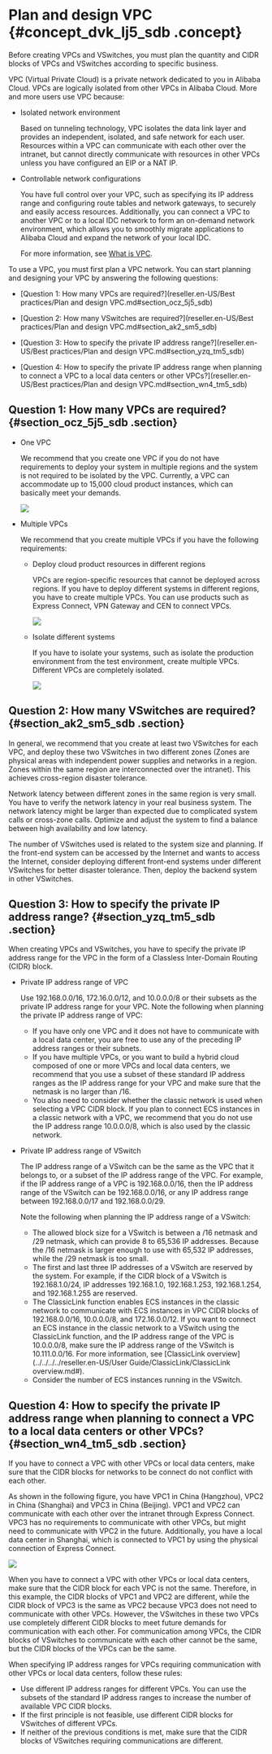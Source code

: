 # Plan and design VPC {#concept_dvk_lj5_sdb .concept}

Before creating VPCs and VSwitches, you must plan the quantity and CIDR blocks of VPCs and VSwitches according to specific business.

VPC \(Virtual Private Cloud\) is a private network dedicated to you in Alibaba Cloud. VPCs are logically isolated from other VPCs in Alibaba Cloud. More and more users use VPC because:

-   Isolated network environment

    Based on tunneling technology, VPC isolates the data link layer and provides an independent, isolated, and safe network for each user. Resources within a VPC can communicate with each other over the intranet, but cannot directly communicate with resources in other VPCs unless you have configured an EIP or a NAT IP.

-   Controllable network configurations

    You have full control over your VPC, such as specifying its IP address range and configuring route tables and network gateways, to securely and easily access resources. Additionally, you can connect a VPC to another VPC or to a local IDC network to form an on-demand network environment, which allows you to smoothly migrate applications to Alibaba Cloud and expand the network of your local IDC.

    For more information, see [What is VPC](https://www.aliyun.com/product/vpc?spm=5176.8142029.388261.75.NcXndU).


To use a VPC, you must first plan a VPC network. You can start planning and designing your VPC by answering the following questions:

-   [Question 1: How many VPCs are required?](reseller.en-US/Best practices/Plan and design VPC.md#section_ocz_5j5_sdb)

-   [Question 2: How many VSwitches are required?](reseller.en-US/Best practices/Plan and design VPC.md#section_ak2_sm5_sdb)

-   [Question 3: How to specify the private IP address range?](reseller.en-US/Best practices/Plan and design VPC.md#section_yzq_tm5_sdb)

-   [Question 4: How to specify the private IP address range when planning to connect a VPC to a local data centers or other VPCs?](reseller.en-US/Best practices/Plan and design VPC.md#section_wn4_tm5_sdb)


## Question 1: How many VPCs are required? {#section_ocz_5j5_sdb .section}

-   One VPC

    We recommend that you create one VPC if you do not have requirements to deploy your system in multiple regions and the system is not required to be isolated by the VPC. Currently, a VPC can accommodate up to 15,000 cloud product instances, which can basically meet your demands.

    ![](http://static-aliyun-doc.oss-cn-hangzhou.aliyuncs.com/assets/img/2447/1543493677821_en-US.jpg)

-   Multiple VPCs

    We recommend that you create multiple VPCs if you have the following requirements:

    -   Deploy cloud product resources in different regions

        VPCs are region-specific resources that cannot be deployed across regions. If you have to deploy different systems in different regions, you have to create multiple VPCs. You can use products such as Express Connect, VPN Gateway and CEN to connect VPCs.

        ![](http://static-aliyun-doc.oss-cn-hangzhou.aliyuncs.com/assets/img/2447/1543493677822_en-US.jpg)

    -   Isolate different systems

        If you have to isolate your systems, such as isolate the production environment from the test environment, create multiple VPCs. Different VPCs are completely isolated.

        ![](http://static-aliyun-doc.oss-cn-hangzhou.aliyuncs.com/assets/img/2447/1543493677824_en-US.jpg)


## Question 2: How many VSwitches are required? {#section_ak2_sm5_sdb .section}

In general, we recommend that you create at least two VSwitches for each VPC, and deploy these two VSwitches in two different zones \(Zones are physical areas with independent power supplies and networks in a region. Zones within the same region are interconnected over the intranet\). This achieves cross-region disaster tolerance.

Network latency between different zones in the same region is very small. You have to verify the network latency in your real business system. The network latency might be larger than expected due to complicated system calls or cross-zone calls. Optimize and adjust the system to find a balance between high availability and low latency.

The number of VSwitches used is related to the system size and planning. If the front-end system can be accessed by the Internet and wants to access the Internet, consider deploying different front-end systems under different VSwitches for better disaster tolerance. Then, deploy the backend system in other VSwitches.

## Question 3: How to specify the private IP address range? {#section_yzq_tm5_sdb .section}

When creating VPCs and VSwitches, you have to specify the private IP address range for the VPC in the form of a Classless Inter-Domain Routing \(CIDR\) block.

-   Private IP address range of VPC

    Use 192.168.0.0/16, 172.16.0.0/12, and 10.0.0.0/8 or their subsets as the private IP address range for your VPC. Note the following when planning the private IP address range of VPC:

    -   If you have only one VPC and it does not have to communicate with a local data center, you are free to use any of the preceding IP address ranges or their subnets.
    -   If you have multiple VPCs, or you want to build a hybrid cloud composed of one or more VPCs and local data centers, we recommend that you use a subset of these standard IP address ranges as the IP address range for your VPC and make sure that the netmask is no larger than /16.
    -   You also need to consider whether the classic network is used when selecting a VPC CIDR block. If you plan to connect ECS instances in a classic network with a VPC, we recommend that you do not use the IP address range 10.0.0.0/8, which is also used by the classic network.
-   Private IP address range of VSwitch

    The IP address range of a VSwitch can be the same as the VPC that it belongs to, or a subset of the IP address range of the VPC. For example, if the IP address range of a VPC is 192.168.0.0/16, then the IP address range of the VSwitch can be 192.168.0.0/16, or any IP address range between 192.168.0.0/17 and 192.168.0.0/29.

    Note the following when planning the IP address range of a VSwitch:

    -   The allowed block size for a VSwitch is between a /16 netmask and /29 netmask, which can provide 8 to 65,536 IP addresses. Because the /16 netmask is larger enough to use with 65,532 IP addresses, while the /29 netmask is too small.
    -   The first and last three IP addresses of a VSwitch are reserved by the system. For example, if the CIDR block of a VSwitch is 192.168.1.0/24, IP addresses 192.168.1.0, 192.168.1.253, 192.168.1.254, and 192.168.1.255 are reserved.
    -   The ClassicLink function enables ECS instances in the classic network to communicate with ECS instances in VPC CIDR blocks of 192.168.0.0/16, 10.0.0.0/8, and 172.16.0.0/12. If you want to connect an ECS instance in the classic network to a VSwitch using the ClassicLink function, and the IP address range of the VPC is 10.0.0.0/8, make sure the IP address range of the VSwitch is 10.111.0.0/16. For more information, see [ClassicLink overview](../../../../reseller.en-US/User Guide/ClassicLink/ClassicLink overview.md#).
    -   Consider the number of ECS instances running in the VSwitch.

## Question 4: How to specify the private IP address range when planning to connect a VPC to a local data centers or other VPCs? {#section_wn4_tm5_sdb .section}

If you have to connect a VPC with other VPCs or local data centers, make sure that the CIDR blocks for networks to be connect do not conflict with each other.

As shown in the following figure, you have VPC1 in China \(Hangzhou\), VPC2 in China \(Shanghai\) and VPC3 in China \(Beijing\). VPC1 and VPC2 can communicate with each other over the intranet through Express Connect. VPC3 has no requirements to communicate with other VPCs, but might need to communicate with VPC2 in the future. Additionally, you have a local data center in Shanghai, which is connected to VPC1 by using the physical connection of Express Connect.

![](http://static-aliyun-doc.oss-cn-hangzhou.aliyuncs.com/assets/img/2447/1543493677825_en-US.jpg)

When you have to connect a VPC with other VPCs or local data centers, make sure that the CIDR block for each VPC is not the same. Therefore, in this example, the CIDR blocks of VPC1 and VPC2 are different, while the CIDR block of VPC3 is the same as VPC2 because VPC3 does not need to communicate with other VPCs. However, the VSwitches in these two VPCs use completely different CIDR blocks to meet future demands for communication with each other. For communication among VPCs, the CIDR blocks of VSwitches to communicate with each other cannot be the same, but the CIDR blocks of the VPCs can be the same.

When specifying IP address ranges for VPCs requiring communication with other VPCs or local data centers, follow these rules:

-   Use different IP address ranges for different VPCs. You can use the subsets of the standard IP address ranges to increase the number of available VPC CIDR blocks.
-   If the first principle is not feasible, use different CIDR blocks for VSwitches of different VPCs.
-   If neither of the previous conditions is met, make sure that the CIDR blocks of VSwitches requiring communications are different.

